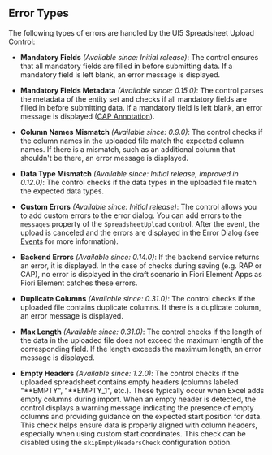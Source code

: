 ## Error Types

The following types of errors are handled by the UI5 Spreadsheet Upload Control:

- **Mandatory Fields** _(Available since: Initial release)_: The control ensures that all mandatory fields are filled in before submitting data. If a mandatory field is left blank, an error message is displayed.

- **Mandatory Fields Metadata** _(Available since: 0.15.0)_: The control parses the metadata of the entity set and checks if all mandatory fields are filled in before submitting data. If a mandatory field is left blank, an error message is displayed ([CAP Annotation](https://cap.cloud.sap/docs/guides/providing-services#mandatory)).

- **Column Names Mismatch** _(Available since: 0.9.0)_: The control checks if the column names in the uploaded file match the expected column names. If there is a mismatch, such as an additional column that shouldn't be there, an error message is displayed.

- **Data Type Mismatch** _(Available since: Initial release, improved in 0.12.0)_: The control checks if the data types in the uploaded file match the expected data types.

- **Custom Errors** _(Available since: Initial release)_: The control allows you to add custom errors to the error dialog. You can add errors to the `messages` property of the `SpreadsheetUpload` control. After the event, the upload is canceled and the errors are displayed in the Error Dialog (see [Events](./Events.md) for more information).

- **Backend Errors** _(Available since: 0.14.0)_: If the backend service returns an error, it is displayed. In the case of checks during saving (e.g. RAP or CAP), no error is displayed in the draft scenario in Fiori Element Apps as Fiori Element catches these errors.

- **Duplicate Columns** _(Available since: 0.31.0)_: The control checks if the uploaded file contains duplicate columns. If there is a duplicate column, an error message is displayed.

- **Max Length** _(Available since: 0.31.0)_: The control checks if the length of the data in the uploaded file does not exceed the maximum length of the corresponding field. If the length exceeds the maximum length, an error message is displayed.

- **Empty Headers** _(Available since: 1.2.0)_: The control checks if the uploaded spreadsheet contains empty headers (columns labeled "**EMPTY", "**EMPTY_1", etc.). These typically occur when Excel adds empty columns during import. When an empty header is detected, the control displays a warning message indicating the presence of empty columns and providing guidance on the expected start position for data. This check helps ensure data is properly aligned with column headers, especially when using custom start coordinates. This check can be disabled using the `skipEmptyHeadersCheck` configuration option.
